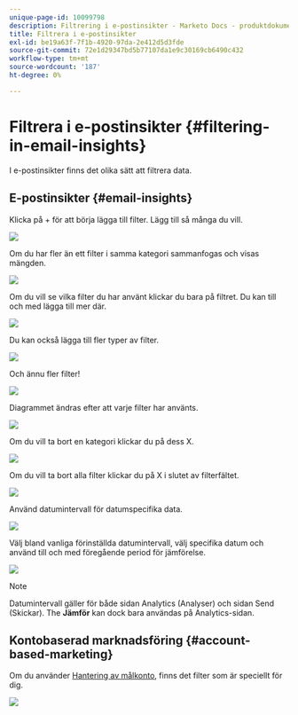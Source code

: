 ```yaml
---
unique-page-id: 10099798
description: Filtrering i e-postinsikter - Marketo Docs - produktdokumentation
title: Filtrera i e-postinsikter
exl-id: be19a63f-7f1b-4920-97da-2e412d5d3fde
source-git-commit: 72e1d29347bd5b77107da1e9c30169cb6490c432
workflow-type: tm+mt
source-wordcount: '187'
ht-degree: 0%

---
```


# Filtrera i e-postinsikter {#filtering-in-email-insights}

I e-postinsikter finns det olika sätt att filtrera data.

## E-postinsikter {#email-insights}

Klicka på + för att börja lägga till filter. Lägg till så många du vill.

![](assets/one-2.png)

Om du har fler än ett filter i samma kategori sammanfogas och visas mängden.

![](assets/state.png)

Om du vill se vilka filter du har använt klickar du bara på filtret. Du kan till och med lägga till mer där.

![](assets/states.png)

Du kan också lägga till fler typer av filter.

![](assets/os.png)

Och ännu fler filter!

![](assets/more-filters.png)

Diagrammet ändras efter att varje filter har använts.

![](assets/filtered-chart.png)

Om du vill ta bort en kategori klickar du på dess X.

![](assets/filter1.png)

Om du vill ta bort alla filter klickar du på X i slutet av filterfältet.

![](assets/filter2.png)

Använd datumintervall för datumspecifika data.

![](assets/date-click.png)

Välj bland vanliga förinställda datumintervall, välj specifika datum och använd till och med föregående period för jämförelse.

![](assets/date-range.png)

>[!NOTE]
>
>Datumintervall gäller för både sidan Analytics (Analyser) och sidan Send (Skickar). The **Jämför** kan dock bara användas på Analytics-sidan.

## Kontobaserad marknadsföring {#account-based-marketing}

Om du använder [Hantering av målkonto](https://docs.marketo.com/display/DOCS/Account+Based+Marketing+Overview), finns det filter som är speciellt för dig.

![](assets/abm.png)
